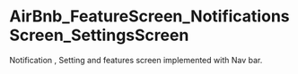 # AirBnb_FeatureScreen_NotificationsScreen_SettingsScreen
Notification , Setting and features screen implemented with Nav bar.
